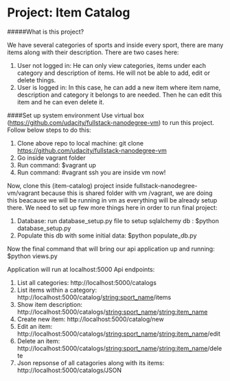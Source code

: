 # Project: Item Catalog

#####What is this project?

We have several categories of sports and inside every sport, there are many items along with their description.
There are two cases here:
1. User not logged in: He can only view categories, items under each category and description of items. He will not be able to add, edit or delete things.
2. User is logged in: In this case, he can add a new item where item name, description and category it belongs to are needed. Then he can edit this item and he can even delete it.

####Set up system environment
Use virtual box (https://github.com/udacity/fullstack-nanodegree-vm) to run this project. Follow below steps to do this:
1. Clone above repo to local machine: git clone https://github.com/udacity/fullstack-nanodegree-vm
2. Go inside vagrant folder
3. Run command: $vagrant up
4. Run command: #vagrant ssh
you are inside vm now!

Now, clone this (item-catalog) project inside fullstack-nanodegree-vm/vagrant because this is shared folder with vm /vagrant, we are doing this beacause we will be running in vm as everything will be already setup there.
We need to set up few more things here in order to run final project:
1. Database: run database_setup.py file to setup sqlalchemy db : $python database_setup.py
2. Populate this db with some initial data: $python populate_db.py

Now the final command that will bring our api application up and running:
$python views.py  

Application will run at localhost:5000
Api endpoints:

1. List all categories: http://localhost:5000/catalogs
2. List items within a category: http://localhost:5000/catalog/<string:sport_name>/items
3. Show item description: http://localhost:5000/catalogs/<string:sport_name>/<string:item_name>
4. Create new item: http://localhost:5000/catalog/new
5. Edit an item: http://localhost:5000/catalogs/<string:sport_name>/<string:item_name>/edit
5. Delete an item: http://localhost:5000/catalogs/<string:sport_name>/<string:item_name>/delete
6. Json repsonse of all catagories along with its items: http://localhost:5000/catalogs/JSON


